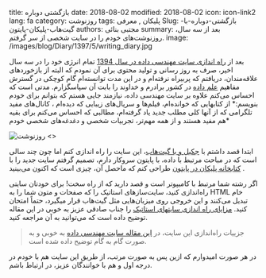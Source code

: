 title: بازگشتی دوباره
date: 2018-08-02
modified: 2018-08-02
icon: icon-link2
lang: fa
category: روزنوشت
tags: پلیکان , معرفی
Slug: بازگشتی-دوباره-با-گیت‌هاب-پلیکان-پایتون
authors:  مجتبی بنائی
summary: بعد از سه سال، روزنوشت‌های خودم را در سایت شخصی از سر گرفتم.
image: /images/blog/Diary/1397/5/writing_diary.jpg

بعد از [راه اندازی سایت مهندسی داده در سال 1394](http://www.bigdata.ir/) تمام انرژی خود را در سه سال اخیر، صرف به روز رسانی و تولید محتوی برای آن نمودم که البته از بازخوردهای علاقه‌مندان، دریافتم که پربیراه نرفته‌ام و در این مدت توانسته‌ام گام کوچکی در گسترش مفاهیم [علم داده](https://fa.wikipedia.org/wiki/%D8%B9%D9%84%D9%85_%D8%AF%D8%A7%D8%AF%D9%87%E2%80%8C%D9%87%D8%A7) در کشور برادرم و خداوند را بابت آن سپاسگزارم. مدتی است که احساس می‌کنم علاوه بر سایت مهندسی داده،  نیازمند جایی هستم که بتوانم برای خودم بنویسم:* از کتابهایی که خوانده‌ام، فیلم‌ها و سریال‌های زیبایی که دیده‌ام ، کانال‌های مفید تلگرامی که از آنها کلی مطلب جدید یاد گرفته‌ام، مطالبی که احساس می‌کنم برای بقیه هم مفید هستند و از همه مهم‌تر، تجربیات شخصی و دغدغه‌های شخصی خودم*

![روزنوشت <>]({static}/images/blog/Diary/1397/5/writing_diary.jpg)

ابتدا قصد داشتم با [جکیل و با گیت‌هاب](https://mehdix.ir/weblog-with-jekyll-and-github.html)، این سایت را راه اندازی کنم اما چون چند سالی است که در مباحث مرتبط با داده، با پایتون سروکار دارم، تصمیم گرفتم سایت جدید را با [کتابخانه پلیکان در پایتون](http://docs.getpelican.com/en/stable/) طراحی کنم که ماحصل آن، چیزی است که اکنون می‌بینید . 

اگر رشته شما مرتبط با کامیپوتر است و قصد دارید که از راه سخت! برای خودتان سایتی راه‌اندازی کنید، سایت‌ساز‌های استاتیک را که صفحات و متون شما را به HTML خام تبدیل می‌کنند و این خروجی روی میزبان‌هایی مثل گیت‌هاب قرار میگیرد، حتماً امتحان کنید. 
[مزایای راه اندازی سایتهای استاتیک](https://mehdix.ir/weblog-with-jekyll-and-github.html) را جناب صادقی عزیز به خوبی در این مقاله توضیح داده است که می‌توانید به آن مراجعه کنید. 

>جزییات راه‌اندازی این سایت، در [این مقاله سایت مهندسی داده](http://www.bigdata.ir/1397/05/%D8%B3%D8%A7%DB%8C%D8%AA-%D8%B4%D8%AE%D8%B5%DB%8C-%D9%BE%D8%A7%DB%8C%D8%AA%D9%88%D9%86-%D9%BE%D9%84%DB%8C%DA%A9%D8%A7%D9%86-%DA%AF%DB%8C%D8%AA%E2%80%8C%D9%87%D8%A7%D8%A8-%D8%A8%D8%AE%D8%B4%DB%B2/) به خوبی و به صورت گام به گام توضیح داده شده است. 

در هر صورت امیدوارم که ازین پس به صورت مرتب، از طریق این سایت هم  با خودم در درجه اول و هم  با خوانندگان عزیز، در ارتباط باشم. 